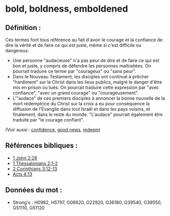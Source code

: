 # bold, boldness, emboldened

## Définition :

Ces termes font tous référence au fait d'avoir le courage et la confiance de dire la vérité et de faire ce qui est juste, même si c'est difficile ou dangereux.

* Une personne "audacieuse" n'a pas peur de dire et de faire ce qui est bon et juste, y compris de défendre les personnes maltraitées. On pourrait traduire ce terme par "courageux" ou "sans peur".
* Dans le Nouveau Testament, les disciples ont continué à prêcher "hardiment" sur le Christ dans les lieux publics, malgré le danger d'être mis en prison ou tués. On pourrait traduire cette expression par "avec confiance", "avec un grand courage" ou "courageusement".
* L'"audace" de ces premiers disciples à annoncer la bonne nouvelle de la mort rédemptrice du Christ sur la croix a eu pour conséquence la diffusion de l'Évangile dans tout Israël et dans les pays voisins, et finalement, dans le reste du monde. "L'audace" pourrait également être traduite par "le courage confiant".

(Voir aussi : [confidence](../other/confidence.md), [good news](../kt/goodnews.md), [redeem](../kt/redeem.md))

## Références bibliques :

* [1 John 2:28](rc://en/tn/help/1jn/02/28)
* [1 Thessalonians 2:1-2](rc://en/tn/help/1th/02/01)
* [2 Corinthians 3:12-13](rc://en/tn/help/2co/03/12)
* [Acts 4:13](rc://en/tn/help/act/04/13)

## Données du mot :

* Strong's : H0982, H5797, G06620, G22920, G36180, G39540, G39550, G51110, G51120
